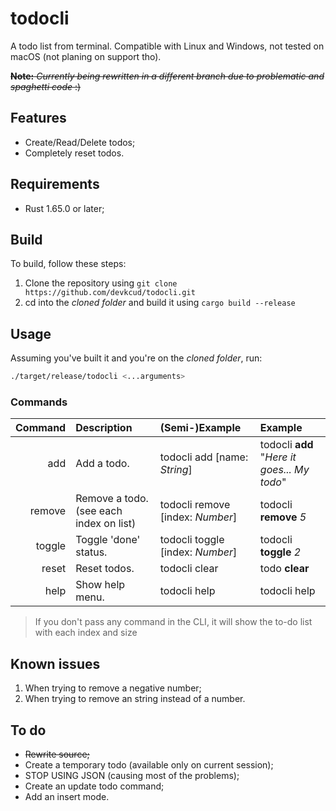 # todocli

A todo list from terminal. Compatible with Linux and Windows, not tested on macOS (not planing on support tho).

~~**Note:** _Currently being rewritten in a different branch due to problematic and spaghetti code_ :)~~

## Features

- Create/Read/Delete todos;
- Completely reset todos.

## Requirements

- Rust 1.65.0 or later;

## Build

To build, follow these steps:

1. Clone the repository using `git clone https://github.com/devkcud/todocli.git`
2. cd into the _cloned folder_ and build it using `cargo build --release`

## Usage

Assuming you've built it and you're on the _cloned folder_, run:

```bash
./target/release/todocli <...arguments>
```

### Commands

| Command | Description                                | (Semi-)Example                   | Example
|      -: | :-                                         | :-                               | :-
|     add | Add a todo.                                | todocli add [name: _String_]     | todocli **add** "_Here it goes... My todo_"
|  remove | Remove a todo. (see each index on list)    | todocli remove [index: _Number_] | todocli **remove** _5_
|  toggle | Toggle 'done' status.                      | todocli toggle [index: _Number_] | todocli **toggle** _2_
|   reset | Reset todos.                               | todocli clear                    | todo **clear**
|    help | Show help menu.                            | todocli help                     | todocli help

> If you don't pass any command in the CLI, it will show the to-do list with each index and size

## Known issues

1. When trying to remove a negative number;
2. When trying to remove an string instead of a number.

## To do

- ~~Rewrite source;~~
- Create a temporary todo (available only on current session);
- STOP USING JSON (causing most of the problems);
- Create an update todo command;
- Add an insert mode.
